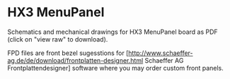 HX3 MenuPanel
=============

Schematics and mechanical drawings for HX3 MenuPanel board as PDF (click on "view raw" to download).

FPD files are front bezel sugesstions for [http://www.schaeffer-ag.de/de/download/frontplatten-designer.html Schaeffer AG Frontplattendesigner] 
software where you may order custom front panels.
